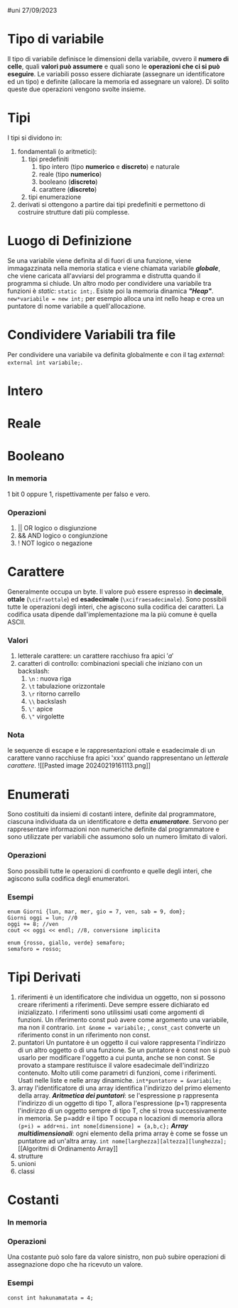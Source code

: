 #uni 27/09/2023
# Tipo di variabile
Il tipo di variabile definisce le dimensioni della variabile, ovvero il __numero di celle__, quali __valori può assumere__ e quali sono le __operazioni che ci si può eseguire__.
Le variabili posso essere dichiarate (assegnare un identificatore ed un tipo) e definite (allocare la memoria ed assegnare un valore). Di solito queste due operazioni vengono svolte insieme.
# Tipi
I tipi si dividono in:
1. fondamentali (o aritmetici):
	1. tipi predefiniti
		1. tipo intero (tipo __numerico__ e __discreto__) e naturale
		2. reale (tipo __numerico__)
		3. booleano (__discreto__)
		4. carattere (__discreto__)
	2. tipi enumerazione
2. derivati
	si ottengono a partire dai tipi predefiniti e permettono di costruire strutture dati più complesse.
# Luogo di Definizione
Se una variabile viene definita al di fuori di una funzione, viene immagazzinata nella memoria statica e viene chiamata variabile ___globale___, che viene caricata all'avviarsi del programma e distrutta quando il programma si chiude.
Un altro modo per condividere una variabile tra funzioni è _static_:  `static int;`.
Esiste poi la memoria dinamica ___"Heap"___. `new*variabile = new int;` per esempio alloca una int nello heap e crea un puntatore di nome variabile a quell'allocazione.
# Condividere Variabili tra file
Per condividere una variabile va definita globalmente e con il tag _external_: `external int variabile;`.
# Intero

# Reale

# Booleano
### In memoria
1 bit $0$ oppure $1$, rispettivamente per falso e vero.
### Operazioni
1. $||$ OR logico o disgiunzione
2. $\& \&$ AND logico o congiunzione
3. $!$ NOT logico o negazione
# Carattere
Generalmente occupa un byte. Il valore può essere espresso in __decimale__, __ottale__ (`\cifraottale`) ed __esadecimale__ (`\xcifraesadecimale`).
Sono possibili tutte le operazioni degli interi, che agiscono sulla codifica dei caratteri.
La codifica usata dipende dall'implementazione ma la più comune è quella ASCII.
### Valori
1. letterale carattere: un carattere racchiuso fra apici $'a'$
2. caratteri di controllo: combinazioni speciali che iniziano con un backslash:
	1. `\n` : nuova riga
	2. `\t` tabulazione orizzontale
	3. `\r` ritorno carrello
	4. `\\` backslash
	5. `\'` apice
	7. `\"` virgolette
### Nota
le sequenze di escape e le rappresentazioni ottale e esadecimale di un carattere vanno racchiuse fra apici 'xxx' quando rappresentano un _letterale carattere_.
![[Pasted image 20240219161113.png]]
# Enumerati 
Sono costituiti da insiemi di costanti intere, definite dal programmatore, ciascuna individuata da un identificatore e detta ___enumeratore___. Servono per rappresentare informazioni non numeriche definite dal programmatore e sono utilizzate per variabili che assumono solo un numero limitato di valori.
### Operazioni
Sono possibili tutte le operazioni di confronto e quelle degli interi, che agiscono sulla codifica degli enumeratori.
### Esempi
```
enum Giorni {lun, mar, mer, gio = 7, ven, sab = 9, dom};
Giorni oggi = lun; //0
oggi += 8; //ven
cout << oggi << endl; //8, conversione implicita

enum {rosso, giallo, verde} semaforo;
semaforo = rosso;
```
# Tipi Derivati
1. riferimenti
	è un identificatore che individua un oggetto, non si possono creare riferimenti a riferimenti. Deve sempre essere dichiarato ed inizializzato.  I riferimenti sono utilissimi usati come argomenti di funzioni. Un riferimento const può avere come argomento una variabile, ma non il contrario. `int &nome = variabile;` , `const_cast` converte un riferimento const in un riferimento non const.
2. puntatori
	Un puntatore è un oggetto il cui valore rappresenta l'indirizzo di un altro oggetto o di una funzione. Se un puntatore è const non si può usarlo per modificare l'oggetto a cui punta, anche se non const. Se provato a stampare restituisce il valore esadecimale dell'indirizzo contenuto. Molto utili come parametri di funzioni, come i riferimenti. Usati nelle liste e nelle array dinamiche. `int*puntatore = &variabile;` 
3. array
	l'identificatore di una array identifica l'indirizzo del primo elemento della array.
	___Aritmetica dei puntatori___:
		se l'espressione p rappresenta l'indirizzo di un oggetto di tipo T, allora l'espressione (p+1) rappresenta l'indirizzo di un oggetto sempre di tipo T, che si trova successivamente in memoria. 
		Se p=addr e il tipo T occupa n locazioni di memoria allora `(p+i) = addr+ni.` 
	`int nome[dimensione] = {a,b,c};`
	___Array multidimensionali___:
		ogni elemento della prima array è come se fosse un puntatore ad un'altra array. `int nome[larghezza][altezza][lunghezza];` 
	[[Algoritmi di Ordinamento Array]] 
1. strutture
2. unioni
3. classi
# Costanti
### In memoria
### Operazioni
Una costante può solo fare da valore sinistro, non può subire operazioni di assegnazione dopo che ha ricevuto un valore.
### Esempi
`const int hakunamatata = 4;`